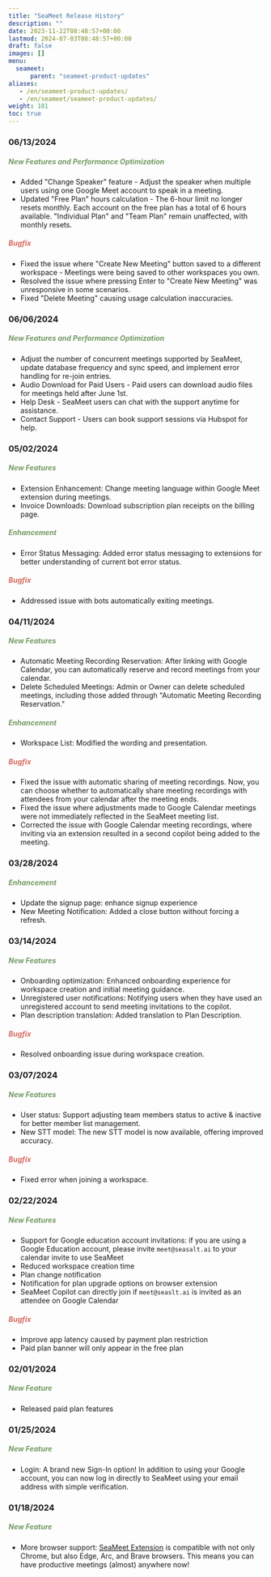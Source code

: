 ```yaml
---
title: "SeaMeet Release History"
description: ""
date: 2023-11-22T08:48:57+00:00
lastmod: 2024-07-03T08:48:57+00:00
draft: false
images: []
menu:
  seameet:
      parent: "seameet-product-updates"
aliases:
   - /en/seameet-product-updates/
   - /en/seameet/seameet-product-updates/
weight: 101
toc: true
---
```


### 06/13/2024
##### **<font color="#739963">New Features and Performance Optimization</font>** 
- Added "Change Speaker" feature - Adjust the speaker when multiple users using one Google Meet account to speak in a meeting.
- Updated "Free Plan" hours calculation - The 6-hour limit no longer resets monthly. Each account on the free plan has a total of 6 hours available. "Individual Plan" and "Team Plan" remain unaffected, with monthly resets.

##### **<font color="#d66a60">Bugfix</font>**
- Fixed the issue where "Create New Meeting" button saved to a different workspace - Meetings were being saved to other workspaces you own.
- Resolved the issue where pressing Enter to "Create New Meeting" was unresponsive in some scenarios.
- Fixed "Delete Meeting" causing usage calculation inaccuracies.


### 06/06/2024
##### **<font color="#739963">New Features and Performance Optimization</font>** 
- Adjust the number of concurrent meetings supported by SeaMeet, update database frequency and sync speed, and implement error handling for re-join entries.
- Audio Download for Paid Users - Paid users can download audio files for meetings held after June 1st.
- Help Desk - SeaMeet users can chat with the support anytime for assistance.
- Contact Support - Users can book support sessions via Hubspot for help.

### 05/02/2024
##### **<font color="#739963">New Features</font>** 
- Extension Enhancement: Change meeting language within Google Meet extension during meetings.
- Invoice Downloads: Download subscription plan receipts on the billing page.

##### **<font color="#739963">Enhancement</font>**
- Error Status Messaging: Added error status messaging to extensions for better understanding of current bot error status.

##### **<font color="#d66a60">Bugfix</font>**
- Addressed issue with bots automatically exiting meetings.

### 04/11/2024
##### **<font color="#739963">New Features</font>** 

- Automatic Meeting Recording Reservation: After linking with Google Calendar, you can automatically reserve and record meetings from your calendar.
- Delete Scheduled Meetings: Admin or Owner can delete scheduled meetings, including those added through "Automatic Meeting Recording Reservation."

##### **<font color="#739963">Enhancement</font>**
- Workspace List: Modified the wording and presentation.

##### **<font color="#d66a60">Bugfix</font>**
- Fixed the issue with automatic sharing of meeting recordings. Now, you can choose whether to automatically share meeting recordings with attendees from your calendar after the meeting ends.
- Fixed the issue where adjustments made to Google Calendar meetings were not immediately reflected in the SeaMeet meeting list.
- Corrected the issue with Google Calendar meeting recordings, where inviting via an extension resulted in a second copilot being added to the meeting.


### 03/28/2024
##### **<font color="#739963">Enhancement</font>**
- Update the signup page: enhance signup experience
- New Meeting Notification: Added a close button without forcing a refresh.


### 03/14/2024
##### **<font color="#739963">New Features</font>** 
- Onboarding optimization: Enhanced onboarding experience for workspace creation and initial meeting guidance.
- Unregistered user notifications: Notifying users when they have used an unregistered account to send meeting invitations to the copilot.
- Plan description translation: Added translation to Plan Description.

##### **<font color="#d66a60">Bugfix</font>**
- Resolved onboarding issue during workspace creation.

### 03/07/2024
##### **<font color="#739963">New Features</font>** 
- User status: Support adjusting team members status to active & inactive for better member list management.
- New STT model: The new STT model is now available, offering improved accuracy.

##### **<font color="#d66a60">Bugfix</font>**
- Fixed error when joining a workspace.

### 02/22/2024
##### **<font color="#739963">New Features</font>** 
- Support for Google education account invitations: if you are using a Google Education account, please invite `meet@seasalt.ai` to your calendar invite to use SeaMeet
- Reduced workspace creation time
- Plan change notification
- Notification for plan upgrade options on browser extension
- SeaMeet Copilot can directly join if `meet@seaslt.ai` is invited as an attendee on Google Calendar

##### **<font color="#d66a60">Bugfix</font>**
- Improve app latency caused by payment plan restriction
- Paid plan banner will only appear in the free plan

### 02/01/2024
##### **<font color="#739963">New Feature</font>** 
- Released paid plan features

### 01/25/2024
##### **<font color="#739963">New Feature</font>** 
- Login: A brand new Sign-In option! In addition to using your Google account, you can now log in directly to SeaMeet using your email address with simple verification.

### 01/18/2024
##### **<font color="#739963">New Feature</font>** 
- More browser support: [SeaMeet Extension](https://chromewebstore.google.com/detail/seameet-take-chatgpt-meet/gkkhkniggakfgioeeclbllpihmipkcmn) is compatible with not only Chrome, but also Edge, Arc, and Brave browsers. This means you can have productive meetings (almost) anywhere now!
